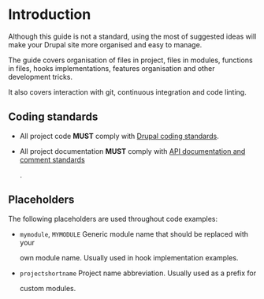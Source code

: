 # Introduction

Although this guide is not a standard, using the most of suggested ideas will make your Drupal site more organised and easy to manage.

The guide covers organisation of files in project, files in modules, functions in files, hooks implementations, features organisation and other development tricks.

It also covers interaction with git, continuous integration and code linting.

## Coding standards

* All project code **MUST** comply with [Drupal coding standards](https://www.drupal.org/docs/develop/standards).
* All project documentation **MUST** comply with [API documentation and comment standards](https://www.drupal.org/coding-standards/docs)

  .

## Placeholders

The following placeholders are used throughout code examples:

* `mymodule`, `MYMODULE` Generic module name that should be replaced with your

  own module name. Usually used in hook implementation examples.

* `projectshortname` Project name abbreviation. Usually used as a prefix for

  custom modules.


